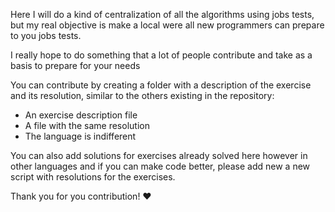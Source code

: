 Here I will do a kind of centralization of all the algorithms using jobs tests, 
but my real objective is make a local were all new programmers can prepare to 
you jobs tests.


I really hope to do something that a lot of people contribute and take as a
basis to prepare for your needs


You can contribute by creating a folder with a description of the exercise and
its resolution, similar to the others existing in the repository:

 - An exercise description file
 - A file with the same resolution
 - The language is indifferent

You can also add solutions for exercises already solved here however in other 
languages and if you can make code better, please add new a new script with 
resolutions for the exercises.

Thank you for you contribution! ❤️